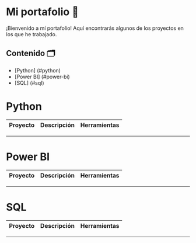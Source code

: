 # Mi portafolio 💼
¡Bienvenido a mí portafolio! Aquí encontrarás algunos de los proyectos en los que he trabajado.

## Contenido 🗂️
- [Python] (#python)
- [Power BI] (#power-bi)
- [SQL] (#sql)

# Python
| Proyecto | Descripción | Herramientas |
|---|---|---|

***

# Power BI
| Proyecto | Descripción | Herramientas |
|---|---|---|

***

# SQL
| Proyecto | Descripción | Herramientas |
|---|---|---|

***
